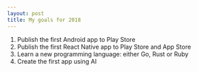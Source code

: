 ```yaml
---
layout: post
title: My goals for 2018
---
```


1. Publish the first Android app to Play Store
2. Publish the first React Native app to Play Store and App Store
3. Learn a new programming language: either Go, Rust or Ruby
4. Create the first app using AI

